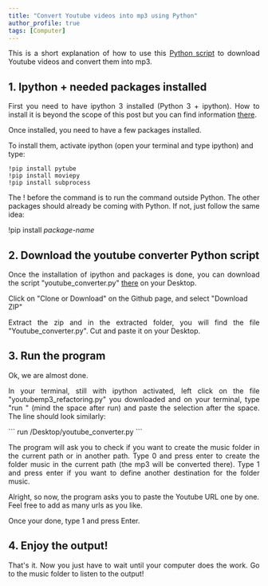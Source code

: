 ```yaml
---
title: "Convert Youtube videos into mp3 using Python"
author_profile: true
tags: [Computer]
---
```


<p align="justify"> 
This is a short explanation of how to use this 
<a href="https://github.com/JLefortBesnard/YoutubeConverter">Python script</a>
to download Youtube videos and convert them into mp3.
</p>


## 1. Ipython + needed packages installed
<p align="justify"> 
First you need to have ipython 3 installed (Python 3 + ipython). How to install it is beyond the scope of this post but you can find information <a href="http://jeremylefortbesnard.de/LearnPythonandML/">there</a>.
</p>

Once installed, you need to have a few packages installed. 

To install them, activate ipython (open your terminal and type ipython) and type:

```
!pip install pytube
!pip install moviepy
!pip install subprocess
```
<p align="justify"> 
The ! before the command is to run the command outside Python.
The other packages should already be coming with Python. If not, just follow the same idea: 
</p>

!pip install _package-name_

  
## 2. Download the youtube converter Python script
<p align="justify">
Once the installation of ipython and packages is done, you can download the script "youtube_converter.py" <a href="https://github.com/JLefortBesnard/YoutubeConverter">there</a> on your Desktop.
</p>

Click on "Clone or Download" on the Github page, and select "Download ZIP"
<p align="justify"> 
Extract the zip and in the extracted folder, you will find the file "Youtube_converter.py".
Cut and paste it on your Desktop.
</p>

## 3. Run the program

Ok, we are almost done.

<p align="justify">
In your terminal, still with ipython activated, left click on the file "youtubemp3_refactoring.py" you downloaded and on your terminal, type "run " (mind the space after run) and paste the selection after the space. The line should look similarly:
</p>
```
run /Desktop/youtube_converter.py
```
<p align="justify"> 
The program will ask you to check if you want to create the music folder in the current path or in another path.
Type 0 and press enter to create the folder music in the current path (the mp3 will be converted there).
Type 1 and press enter if you want to define another destination for the folder music.
</p>

Alright, so now, the program asks you to paste the Youtube URL one by one. Feel free to add as many urls as you like.

Once your done, type 1 and press Enter.

## 4. Enjoy the output!
<p align="justify"> 
That's it. Now you just have to wait until your computer does the work. 
Go to the music folder to listen to the output!
</p>


